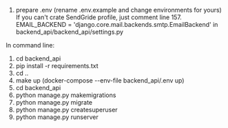 1. prepare .env (rename .env.example and change environments for yours)
   If you can't crate SendGride profile, just comment line
   157. EMAIL_BACKEND = 'django.core.mail.backends.smtp.EmailBackend'
   in backend_api/backend_api/settings.py

In command line:

1. cd backend_api
2. pip install -r requirements.txt
3. cd ..
4. make up  (docker-compose --env-file backend_api/.env up)
5. cd backend_api
6. python manage.py makemigrations
7. python manage.py migrate
8. python manage.py createsuperuser
9. python manage.py runserver